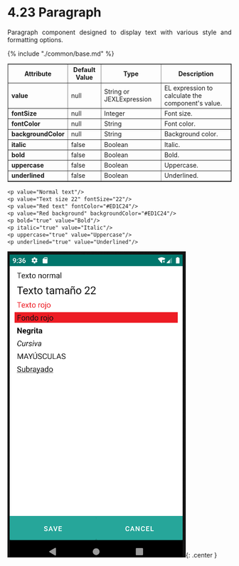 # 4.23 Paragraph
<div style="text-align: justify;">
    <p>Paragraph component designed to display text with various style and formatting options.</p>
</div>
<table border="1">
    <thead>
        <tr>
            <th colspan="2">Attribute</th>
            <th>Default Value</th>
            <th>Type</th>
            <th>Description</th>
         </tr>
    </thead>
    <tbody>
        {% include "./common/base.md" %}
       <tr>
            <td colspan="2"><strong>value</strong></td>
            <td>null</td>
            <td>String or JEXLExpression</td>
            <td>EL expression to calculate the component's value.</td>
        </tr>
        <tr>
            <td colspan="2"><strong>fontSize</strong></td>
            <td>null</td>
            <td>Integer</td>
            <td>Font size.</td>
        </tr>
        <tr>
            <td colspan="2"><strong>fontColor</strong></td>
            <td>null</td>
            <td>String</td>
            <td>Font color.</td>
        </tr>
        <tr>
            <td colspan="2"><strong>backgroundColor</strong></td>
            <td>null</td>
            <td>String</td>
            <td>Background color.</td>
        </tr>
        <tr>
            <td colspan="2"><strong>italic</strong></td>
            <td>false</td>
            <td>Boolean</td>
            <td>Italic.</td>
        </tr>
        <tr>
            <td colspan="2"><strong>bold</strong></td>
            <td>false</td>
            <td>Boolean</td>
            <td>Bold.</td>
        </tr>
        <tr>
            <td colspan="2"><strong>uppercase</strong></td>
            <td>false</td>
            <td>Boolean</td>
            <td>Uppercase.</td>
        </tr>
        <tr>
            <td colspan="2"><strong>underlined</strong></td>
            <td>false</td>
            <td>Boolean</td>
            <td>Underlined.</td>
        </tr>
    </tbody>
</table>

    <p value="Normal text"/>
    <p value="Text size 22" fontSize="22"/>
    <p value="Red text" fontColor="#ED1C24"/>
    <p value="Red background" backgroundColor="#ED1C24"/>
    <p bold="true" value="Bold"/>
    <p italic="true" value="Italic"/>
    <p uppercase="true" value="Uppercase"/>
    <p underlined="true" value="Underlined"/>

![img.png](../img/paragraph.png){: .center }

